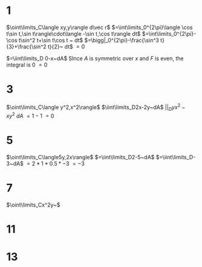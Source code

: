 # 1

$\oint\limits_C\langle xy,y\rangle d\vec r$
$=\int\limits_0^{2\pi}\langle \cos t\sin t,\sin t\rangle\cdot\langle -\sin t,\cos t\rangle dt$
$=\int\limits_0^{2\pi}-\cos t\sin^2 t+\sin t\cos t ~ dt$
$=\bigg|_0^{2\pi}-\frac{\sin^3 t}{3}+\frac{\sin^2 t}{2}~ dt$
$=0$

$=\iint\limits_D 0-x~dA$
SInce $A$ is symmetric over $x$ and $F$ is even, the integral is $0$
$=0$

# 3

$\oint\limits_C\langle y^2,x^2\rangle$
$\iint\limits_D2x-2y~dA$
$\bigg|\bigg|_Dyx^2-xy^2~dA$
$=1-1$
$=0$

# 5

$\oint\limits_C\langle5y,2x\rangle$
$=\iint\limits_D2-5~dA$
$=\iint\limits_D-3~dA$
$=2*1*0.5*-3$
$=-3$

# 7

$\oint\limits_Cx^2y~$

# 11

# 13
